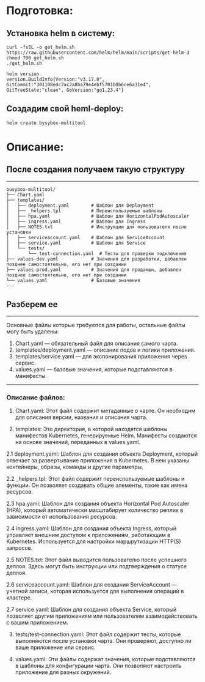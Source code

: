 # Подготовка:
## Установка helm в систему:

```
curl -fsSL -o get_helm.sh https://raw.githubusercontent.com/helm/helm/main/scripts/get-helm-3
chmod 700 get_helm.sh
./get_helm.sh

helm version
version.BuildInfo{Version:"v3.17.0", GitCommit:"301108edc7ac2a8ba79e4ebf5701b0b6ce6a31e4", GitTreeState:"clean", GoVersion:"go1.23.4"}
```

## Создадим свой heml-deploy:
```
helm create bysybox-multitool
```

# Описание:

## После создания получаем такую структуру

---
```plaintext
busybox-multitool/
├── Chart.yaml
├── templates/
│   ├── deployment.yaml        # Шаблон для Deployment
│   ├── _helpers.tpl           # Переиспользуемые шаблоны
│   ├── hpa.yaml               # Шаблон для HorizontalPodAutoscaler
│   ├── ingress.yaml           # Шаблон для Ingress
│   ├── NOTES.txt              # Инструкции для пользователя после установки
│   ├── serviceaccount.yaml    # Шаблон для ServiceAccount
│   ├── service.yaml           # Шаблон для Service
│   └── tests/
│       └── test-connection.yaml  # Тесты для проверки подключения
├── values-dev.yaml            # Значения для разработки, добавлен позднее самостоятельно, его нет при создании
├── values-prod.yaml           # Значения для продакшн, добавлен позднее самостоятельно, его нет при создании
└── values.yaml                # Базовые значения
---
```

## Разберем ее

---
Основные файлы которые требуются для работы, остальные файлы могу быть удалены:

  1. Chart.yaml — обязательный файл для описания самого чарта.
  2. templates/deployment.yaml — описание подов и логики приложения.
  3. templates/service.yaml — для экспонирования приложения через сервис.
  4. values.yaml — базовые значения, которые подставляются в манифесты.
---

### Описание файлов:
  1. Chart.yaml:
  Этот файл содержит метаданные о чарте. Он необходим для описания версии, названия и описания чарта.

  2. templates:
    Это директория, в которой находятся шаблоны манифестов Kubernetes, генерируемые Helm. Манифесты создаются на основе значений, переданных в values.yaml.

  2.1 deployment.yaml:
    Шаблон для создания объекта Deployment, который отвечает за развертывание приложения в Kubernetes. В нем указаны контейнеры, образы, команды и другие параметры.

  2.2 _helpers.tpl:
    Этот файл содержит переиспользуемые шаблоны и функции. Он позволяет создавать общие элементы, такие как имена ресурсов.

  2.3 hpa.yaml:
    Шаблон для создания объекта Horizontal Pod Autoscaler (HPA), который автоматически масштабирует количество реплик в зависимости от использования ресурсов.

  2.4 ingress.yaml:
    Шаблон для создания объекта Ingress, который управляет внешним доступом к приложениям, работающим в Kubernetes. Используется для настройки маршрутизации HTTP(S) запросов.

  2.5 NOTES.txt:
    Этот файл выводится пользователю после успешного деплоя. Здесь могут быть инструкции или подтверждения о статусе деплоя.

  2.6 serviceaccount.yaml:
    Шаблон для создания ServiceAccount — учетной записи, которая используется для выполнения операций в кластере.

  2.7 service.yaml:
    Шаблон для создания объекта Service, который позволяет другим приложениям или пользователям взаимодействовать с вашим приложением.

  3. tests/test-connection.yaml:
    Этот файл содержит тесты, которые выполняются после установки чарта. Они проверяют, доступно ли ваше приложение или сервис.

  4. values.yaml:
    Эти файлы содержат значения, которые подставляются в шаблоны для конфигурации чарта. Они позволяют настроить приложение для разных окружений.

